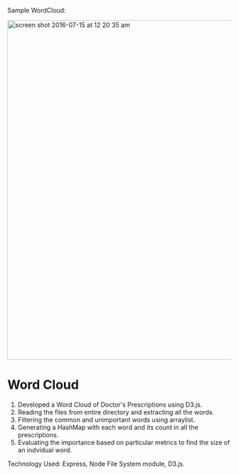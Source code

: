 Sample WordCloud:

<img width="763" alt="screen shot 2016-07-15 at 12 20 35 am" src="https://cloud.githubusercontent.com/assets/14050490/16867122/e769cc68-4a24-11e6-8e01-4aca639e14e4.png">


# Word Cloud

1. Developed a Word Cloud of Doctor's Prescriptions using D3.js. 
2. Reading the files from entire directory and extracting all the words.
3. Filtering the common and unimportant words using arraylist.
4. Generating a HashMap with each word and its count in all the prescriptions. 
5. Evaluating the importance based on particular metrics to find the size of an indvidual word.


Technology Used: Express, Node File System module, D3.js.
